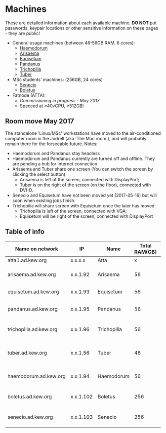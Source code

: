 # Machines

These are detailed information about each available machine. **DO NOT** put passwords, keypair locations or other sensitive information on these pages - they are public!

* General usage machines (between 48-56GB RAM, 8 cores):
    * [Haemodorum](machines/Haemodorum.md)
    * [Arisaema](machines/Arisaema.md)
    * [Equisetum](machines/Equisetum.md)
    * [Pandanus](machines/Pandanus.md)
    * [Trichopilia](machines/Trichopilia.md)
    * [Tuber](machines/Tuber.md)
* MSc students' machines: (256GB, 24 cores)
    * [Senecio](machines/Senecio.md)
    * [Boletus](machines/Boletus.md)
* Fatnode (ATTA):
    * *Commissioning in progress - May 2017*
    * Specced at ≥40vCPU, ≥512GB) 

## Room move May 2017

The standalone 'Linux/MSc' workstations have moved to the air-conditioned computer room in the Jodrell (aka 'The Mac room'), and will probably remain there for the forseeable future. Notes:

* Haemodorum and Pandanus stay headless
* Haemodorum and Pandanus currently are turned off and offline. They are pending a hub for internet connection
* Arisaema and Tuber share one screen (You can switch the screen by clicking the select button)
    * Arisaema is left of the screen, connected with DisplayPort; 
    * Tuber is on the right of the screen (on the floor), connected with DVI-D. 
* Senecio and Equisetum have not been moved yet (2017-05-16) but will soon when existing jobs finish.
* Trichopilia will share screen with Equisetum once the later has moved:
    * Trichopilia is left of the screen, connected with VGA; 
    * Equisetum will be right of the screen, connected with DisplayPort

## Table of info

Name on network | IP  | Name | Total RAM(GB) | Total cores | Known SUdoers | Notes
--------------- | --- | ---- | ------------- | ----------- | ------------- | -----
atta1.ad.kew.org | x.x.x.x | Atta | x | x | James | na
arisaema.ad.kew.org | x.x.1.92 | Arisaema | 56 | 8 | Mike, Pepijn, Joe | na
equisetum.ad.kew.org | x.x.1.93 | Equisetum | 56 | 8 | Mike, Pepijn | na
pandanus.ad.kew.org | x.x.1.95 | Pandanus | 56 | 8 | Mike, Pepijn, Joe | Headless
trichopilia.ad.kew.org | x.x.1.96 | Trichopilia | 56 | 8 | Mike, Pepijn, Joe | na
tuber.ad.kew.org | x.x.1.56 | Tuber | 48 | 8 | Mike, Pepijn,Joe | single 1TB HDD only
haemodorum.ad.kew.org | x.x.1.94 | Haemodorum | 56 | 8 | Mike, Pepijn, Joe, Alex | Headless
boletus.ad.kew.org | x.x.1.102 | Boletus | 256 | 24 | Mike, Pepijn, Joe, Alex | na
senecio.ad.kew.org | x.x.1.103 | Senecio | 256 | 24 | Mike, Pepijn, Joe, Alex | na
